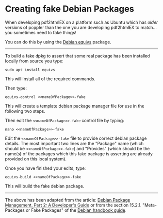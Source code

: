 # Creating fake Debian Packages

When developing pdf2htmlEX on a platform such as Ubuntu which has
*older* versions of poppler than the one you are developing
pdf2htmlEX to match... you sometimes need to fake things!

You can do this by using the
[Debian equivs](https://salsa.debian.org/perl-team/modules/packages/equivs)
package.

---

To build a fake dpkg to assert that some real package has been 
installed locally from source you type:

    sudo apt install equivs

This will install all of the required commands.

Then type: 

    equivs-control <<nameOfPackage>>-fake

This will create a template debian package manager file for use in the 
following two steps.

Then edit the `<<nameOfPackage>>-fake` control file by typing:

    nano <<nameOfPackage>>-fake

Edit the `<<nameOfPackage>>-fake` file to provide correct debian package 
details.  The most important two lines are the "Package" name (which 
should be `<<nameOfPackage>>-fake`) and "Provides" (which should be the 
name(s) of the packages which this fake package is asserting are 
already provided on this local system).

Once you have finished your edits, type:

    equivs-build <<nameOfPackage>>-fake

This will build the fake debian package.

---

The above has been adapted from the article:
[Debian Package Management, Part 2: A Developer's Guide](http://www.linuxjournal.com/article/4610)
or from the section 15.2.1. "Meta-Packages or Fake Packages" of the
[Debian handbook guide](http://debian-handbook.info/browse/stable/sect.building-first-package.html#idp19964272).
